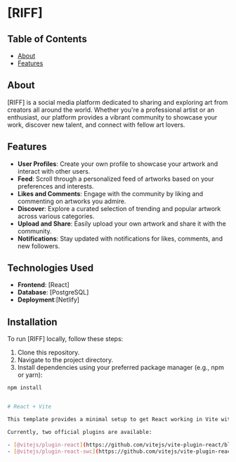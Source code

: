# [RIFF]

## Table of Contents

- [About](Art)
- [Features](posting)
## About

[RIFF] is a social media platform dedicated to sharing and exploring art from creators all around the world. Whether you're a professional artist or an enthusiast, our platform provides a vibrant community to showcase your work, discover new talent, and connect with fellow art lovers.

## Features

- **User Profiles**: Create your own profile to showcase your artwork and interact with other users.
- **Feed**: Scroll through a personalized feed of artworks based on your preferences and interests.
- **Likes and Comments**: Engage with the community by liking and commenting on artworks you admire.
- **Discover**: Explore a curated selection of trending and popular artwork across various categories.
- **Upload and Share**: Easily upload your own artwork and share it with the community.
- **Notifications**: Stay updated with notifications for likes, comments, and new followers.

## Technologies Used

- **Frontend**: [React]
- **Database**: [PostgreSQL]
- **Deployment**:[Netlify]

## Installation

To run [RIFF] locally, follow these steps:

1. Clone this repository.
2. Navigate to the project directory.
3. Install dependencies using your preferred package manager (e.g., npm or yarn):

```bash
npm install


# React + Vite

This template provides a minimal setup to get React working in Vite with HMR and some ESLint rules.

Currently, two official plugins are available:

- [@vitejs/plugin-react](https://github.com/vitejs/vite-plugin-react/blob/main/packages/plugin-react/README.md) uses [Babel](https://babeljs.io/) for Fast Refresh
- [@vitejs/plugin-react-swc](https://github.com/vitejs/vite-plugin-react-swc) uses [SWC](https://swc.rs/) for Fast Refresh
